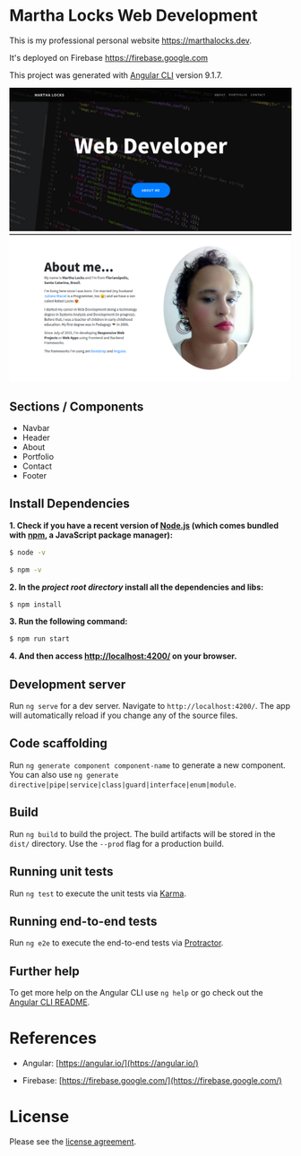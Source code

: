 # Martha Locks Web Development

This is my professional personal website https://marthalocks.dev.

It's deployed on Firebase https://firebase.google.com

This project was generated with [Angular CLI](https://github.com/angular/angular-cli) version 9.1.7.

![](src/assets/img/screenshoot1.png)
![](src/assets/img/screenshoot2.png)

## Sections / Components

- Navbar
- Header
- About
- Portfolio
- Contact
- Footer

## Install Dependencies

**1. Check if you have a recent version of [Node.js](https://nodejs.org/) (which comes bundled with [npm](https://www.npmjs.com/), a JavaScript package manager):**

```bash
$ node -v
```

```bash
$ npm -v
```

**2. In the _project root directory_ install all the dependencies and libs:**

```bash
$ npm install
```

**3. Run the following command:**

```bash
$ npm run start
```

**4. And then access [http://localhost:4200/](http://localhost:4200/) on your browser.**

## Development server

Run `ng serve` for a dev server. Navigate to `http://localhost:4200/`. The app will automatically reload if you change any of the source files.

## Code scaffolding

Run `ng generate component component-name` to generate a new component. You can also use `ng generate directive|pipe|service|class|guard|interface|enum|module`.

## Build

Run `ng build` to build the project. The build artifacts will be stored in the `dist/` directory. Use the `--prod` flag for a production build.

## Running unit tests

Run `ng test` to execute the unit tests via [Karma](https://karma-runner.github.io).

## Running end-to-end tests

Run `ng e2e` to execute the end-to-end tests via [Protractor](http://www.protractortest.org/).

## Further help

To get more help on the Angular CLI use `ng help` or go check out the [Angular CLI README](https://github.com/angular/angular-cli/blob/master/README.md).

# References

- Angular: [https://angular.io/](https://angular.io/)

- Firebase: [https://firebase.google.com/](https://firebase.google.com/)

# License

Please see the [license agreement](https://github.com/martha-locks/mlocks-web-development/blob/master/LICENSE).
